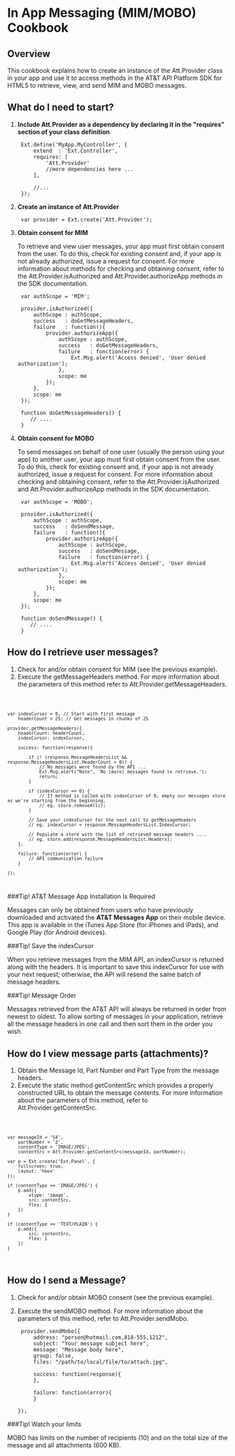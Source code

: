 In App Messaging (MIM/MOBO) Cookbook
===

Overview
---
This cookbook explains how to create an instance of the Att.Provider class in your app and use it to access methods in the AT&T API Platform SDK for HTML5 to retrieve, view, and send MIM and MOBO messages.

What do I need to start?
---

1. **Include Att.Provider as a dependency by declaring it in the "requires" section of your class definition**  

        Ext.define('MyApp.MyController', {
            extend  : 'Ext.Controller',
            requires: [
                'Att.Provider'
                //more dependencies here ... 
            ],

            //...
        });

2. **Create an instance of Att.Provider** 

        var provider = Ext.create('Att.Provider');

3. **Obtain consent for MIM**

    To retrieve and view user messages, your app must first obtain consent from the user. To do this, check for existing consent and, if your app is not already authorized, issue a request for consent. For more information about methods for checking and obtaining consent, refer to the Att.Provider.isAuthorized and Att.Provider.authorizeApp methods in the SDK documentation.


    	var authScope = 'MIM';

        provider.isAuthorized({
            authScope : authScope,
            success   : doGetMessageHeaders,
            failure   : function(){
                provider.authorizeApp({
                    authScope : authScope,
                    success   : doGetMessageHeaders,
                    failure   : function(error) {
                        Ext.Msg.alert('Access denied', 'User denied authorization');
                    },
                    scope: me
                });
            },
            scope: me
        });   

        function doGetMessageHeaders() {
    	   // .... 
        }

4. **Obtain consent for MOBO**

    To send messages on behalf of one user (usually the person using your app) to another user, your app must first obtain consent from the user. To do this, check for existing consent and, if your app is not already authorized, issue a request for consent. For more information about checking and obtaining consent, refer to the Att.Provider.isAuthorized and Att.Provider.authorizeApp methods in the SDK documentation.


        var authScope = 'MOBO';

        provider.isAuthorized({
            authScope : authScope,
            success   : doSendMessage,
            failure   : function(){
                provider.authorizeApp({
                    authScope : authScope,
                    success   : doSendMessage,
                    failure   : function(error) {
                        Ext.Msg.alert('Access denied', 'User denied authorization');
                    },
                    scope: me
                });
            },
            scope: me
        });   

        function doSendMessage() {
           // .... 
        }


How do I retrieve user messages?
---

1. Check for and/or obtain consent for MIM (see the previous example).
2. Execute the getMessageHeaders method. For more information about the parameters of this method refer to Att.Provider.getMessageHeaders.

<code>

	var indexCursor = 0, // Start with first message
		headerCount = 25; // Get messages in chunks of 25

    provider.getMessageHeaders({
        headerCount: headerCount,
        indexCursor: indexCursor,

        success: function(response){

            if (! (response.MessageHeadersList && response.MessageHeadersList.HeaderCount > 0)) {
            	// No messages were found by the API ...
                Ext.Msg.alert("Note", 'No (more) messages found to retrieve.');
                return;
            }
       
            if (indexCursor == 0) {
				// If method is called with indexCursor of 0, empty our messages store as we're starting from the beginning.
				// eg. store.removeAll();
            }

            // Save your indexCursor for the next call to getMessageHeaders
   			// eg. indexCursor = response.MessageHeadersList.IndexCursor;

            // Populate a store with the list of retrieved message headers ....
            // eg. store.add(response.MessageHeadersList.Headers);
        },

        failure: function(error) {
        	// API communication failure 
        }

    });

</code>


###Tip! AT&T Message App Installation Is Required

Messages can only be obtained from users who have previously downloaded and activated the **AT&T Messages App** on their mobile device. This
app is available in the iTunes App Store (for iPhones and iPads), and Google Play (for Android devices).

###Tip! Save the indexCursor

When you retrieve messages from the MIM API, an indexCursor is returned along with the headers. It is important to save this indexCursor for use with your next request; otherwise, the API will resend the same batch of message headers.


###Tip! Message Order

Messages retrieved from the AT&T API will always be returned in order from newest to oldest. To allow sorting of messages in your application, retrieve all the message headers in one call and then sort them in the order you wish.


How do I view message parts (attachments)?
---

1. Obtain the Message Id, Part Number and Part Type from the message headers.
2. Execute the static method getContentSrc which provides a properly constructed URL to obtain the message contents. For more information about the parameters of this method, refer to Att.Provider.getContentSrc.

<code>

	var messageId = 'S4',
		partNumber = '2',
		contentType = 'IMAGE/JPEG',
		contentSrc = Att.Provider.getContentSrc(messageId, partNumber);

	var p = Ext.create('Ext.Panel', {
    	fullscreen: true,
    	layout: 'hbox'
    });

    if (contentType == 'IMAGE/JPEG') {
    	p.add({
    		xtype: 'image',
    		src: contentSrc,
    		flex: 1
    	})
    }

    if (contentType == 'TEXT/PLAIN') {
    	p.add({
    		src: contentSrc,
    		flex: 1
    	})
    }
</code>

How do I send a Message?
---

1. Check for and/or obtain MOBO consent (see the previous example).
2. Execute the sendMOBO method. For more information about the parameters of this method, refer to Att.Provider.sendMobo. 


        provider.sendMobo({
            address: "person@hotmail.com,818-555,1212",
            subject: "Your message subject here",
            message: "Message body here",
            group: false,
            files: "/path/to/local/file/to/attach.jpg", 

            success: function(response){
            },

            failure: function(error){
            }       

       });


###Tip! Watch your limits

MOBO has limits on the number of recipients (10) and on the total size of the message and all attachments (600 KB). 

